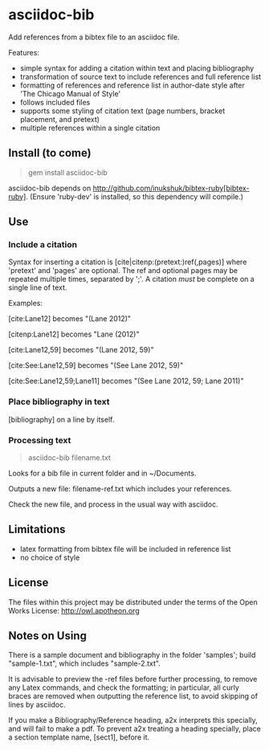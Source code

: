 # asciidoc-bib 

Add references from a bibtex file to an asciidoc file.

Features:

- simple syntax for adding a citation within text and placing bibliography
- transformation of source text to include references and full reference list
- formatting of references and reference list in author-date style after 'The 
Chicago Manual of Style'
- follows included files
- supports some styling of citation text (page numbers, bracket placement, 
and pretext)
- multiple references within a single citation

## Install (to come)

 > gem install asciidoc-bib

asciidoc-bib depends on http://github.com/inukshuk/bibtex-ruby[bibtex-ruby].
(Ensure 'ruby-dev' is installed, so this dependency will compile.)

## Use 

### Include a citation

Syntax for inserting a citation is [cite|citenp:(pretext:)ref(,pages)] 
where 'pretext' and 'pages' are optional.  The ref and optional pages may 
be repeated multiple times, separated by ';'.  A citation _must_ be 
complete on a single line of text.

Examples:

[cite:Lane12] becomes "(Lane 2012)"

[citenp:Lane12] becomes "Lane (2012)"

[cite:Lane12,59] becomes "(Lane 2012, 59)"

[cite:See:Lane12,59] becomes "(See Lane 2012, 59)"

[cite:See:Lane12,59;Lane11] becomes "(See Lane 2012, 59; Lane 2011)"

### Place bibliography in text

[bibliography] on a line by itself.

### Processing text

 > asciidoc-bib filename.txt

Looks for a bib file in current folder and in ~/Documents.

Outputs a new file: filename-ref.txt
which includes your references.  

Check the new file, and process in the usual way with asciidoc.

## Limitations

- latex formatting from bibtex file will be included in reference list
- no choice of style

## License

The files within this project may be distributed under the terms of 
the Open Works License: http://owl.apotheon.org

## Notes on Using

There is a sample document and bibliography in the folder 'samples'; build
"sample-1.txt", which includes "sample-2.txt".

It is advisable to preview the -ref files before further processing, to remove
any Latex commands, and check the formatting; in particular, all curly braces
are removed when outputting the reference list, to avoid skipping of lines by
asciidoc.

If you make a Bibliography/Reference heading, a2x interprets this specially,
and will fail to make a pdf. To prevent a2x treating a heading specially, place
a section template name, [sect1], before it. 


